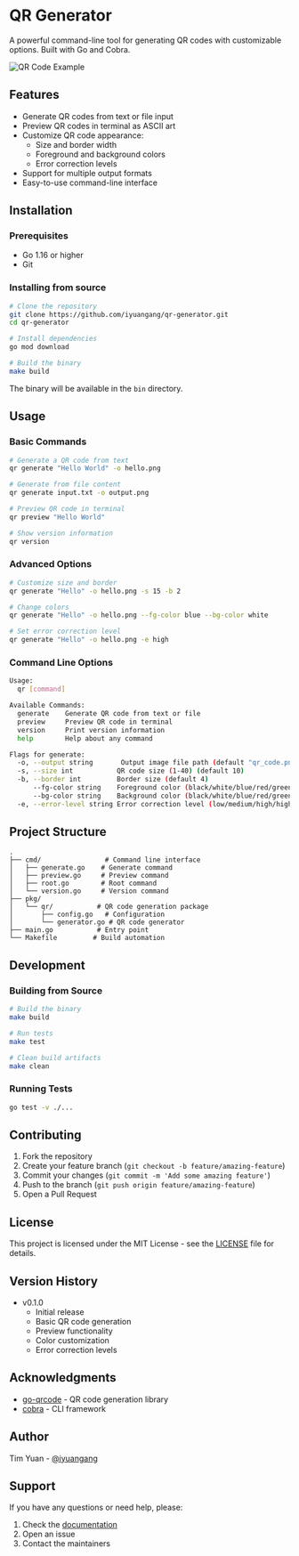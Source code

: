 # QR Generator

A powerful command-line tool for generating QR codes with customizable options. Built with Go and Cobra.

![QR Code Example](docs/images/example.png)

## Features

- Generate QR codes from text or file input
- Preview QR codes in terminal as ASCII art
- Customize QR code appearance:
  - Size and border width
  - Foreground and background colors
  - Error correction levels
- Support for multiple output formats
- Easy-to-use command-line interface

## Installation

### Prerequisites

- Go 1.16 or higher
- Git

### Installing from source

```bash
# Clone the repository
git clone https://github.com/iyuangang/qr-generator.git
cd qr-generator

# Install dependencies
go mod download

# Build the binary
make build
```

The binary will be available in the `bin` directory.

## Usage

### Basic Commands

```bash
# Generate a QR code from text
qr generate "Hello World" -o hello.png

# Generate from file content
qr generate input.txt -o output.png

# Preview QR code in terminal
qr preview "Hello World"

# Show version information
qr version
```

### Advanced Options

```bash
# Customize size and border
qr generate "Hello" -o hello.png -s 15 -b 2

# Change colors
qr generate "Hello" -o hello.png --fg-color blue --bg-color white

# Set error correction level
qr generate "Hello" -o hello.png -e high
```

### Command Line Options

```bash
Usage:
  qr [command]

Available Commands:
  generate    Generate QR code from text or file
  preview     Preview QR code in terminal
  version     Print version information
  help        Help about any command

Flags for generate:
  -o, --output string       Output image file path (default "qr_code.png")
  -s, --size int           QR code size (1-40) (default 10)
  -b, --border int         Border size (default 4)
      --fg-color string    Foreground color (black/white/blue/red/green) (default "black")
      --bg-color string    Background color (black/white/blue/red/green) (default "white")
  -e, --error-level string Error correction level (low/medium/high/highest) (default "medium")
```

## Project Structure

```
.
├── cmd/                # Command line interface
│   ├── generate.go    # Generate command
│   ├── preview.go     # Preview command
│   ├── root.go        # Root command
│   └── version.go     # Version command
├── pkg/
│   └── qr/           # QR code generation package
│       ├── config.go   # Configuration
│       └── generator.go # QR code generator
├── main.go           # Entry point
└── Makefile         # Build automation
```

## Development

### Building from Source

```bash
# Build the binary
make build

# Run tests
make test

# Clean build artifacts
make clean
```

### Running Tests

```bash
go test -v ./...
```

## Contributing

1. Fork the repository
2. Create your feature branch (`git checkout -b feature/amazing-feature`)
3. Commit your changes (`git commit -m 'Add some amazing feature'`)
4. Push to the branch (`git push origin feature/amazing-feature`)
5. Open a Pull Request

## License

This project is licensed under the MIT License - see the [LICENSE](LICENSE) file for details.

## Version History

- v0.1.0
  - Initial release
  - Basic QR code generation
  - Preview functionality
  - Color customization
  - Error correction levels

## Acknowledgments

- [go-qrcode](https://github.com/skip2/go-qrcode) - QR code generation library
- [cobra](https://github.com/spf13/cobra) - CLI framework

## Author

Tim Yuan - [@iyuangang](https://github.com/iyuangang)

## Support

If you have any questions or need help, please:
1. Check the [documentation](docs/)
2. Open an issue
3. Contact the maintainers
